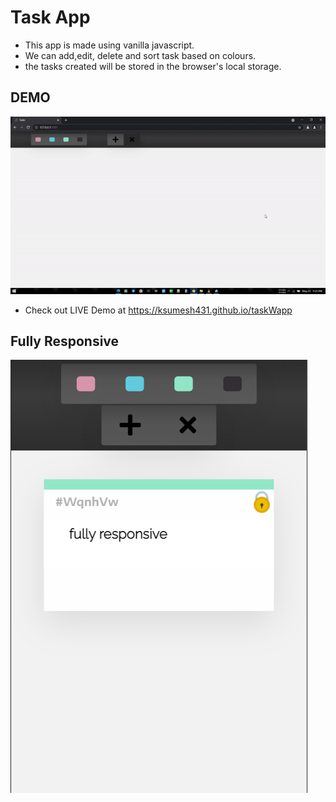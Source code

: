 # Task App

* This app is made using vanilla javascript.
* We can add,edit, delete and sort task based on colours.
* the tasks created will be stored in the browser's local storage.


## DEMO
![Alt Text](images/demo.gif) 
* Check out LIVE Demo at https://ksumesh431.github.io/taskWapp


## Fully Responsive
![Alt Text](images/responsive.png)
